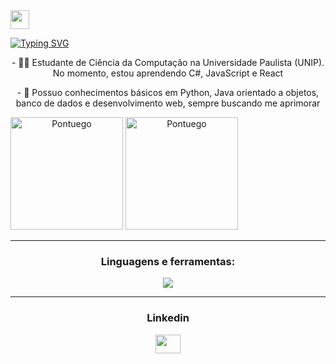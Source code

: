 <img align="center" src="https://raw.githubusercontent.com/kaueMarques/kaueMarques/master/hi.gif" height="30px">

[![Typing SVG](https://readme-typing-svg.demolab.com/?font=Fira+Code&pause=1000&color=8200DB&width=435&lines=Olá!+Muito+prazer+😁;Me+chamo+João+Augusto+👌)](https://git.io/typing-svg)

<p align="center">- 👨‍💻 Estudante de Ciência da Computação na Universidade Paulista (UNIP). No momento, estou aprendendo C#, JavaScript e React</p>
<p align="center">- 🌱 Possuo conhecimentos básicos em Python, Java orientado a objetos, banco de dados e desenvolvimento web, sempre buscando me aprimorar</p>


<div style="display: inline-block;" align="center">
  <img height="180em" src="https://github-readme-stats.vercel.app/api?username=Pontuego&show_icons=true&theme=midnight-purple" alt="Pontuego" />
  <img height="180em" src="https://github-readme-stats.vercel.app/api/top-langs?username=Pontuego&show_icons=true&locale=en&layout=compact&theme=midnight-purple" alt="Pontuego" />
</div>

<hr align="center"/>
<h3 align="center">Linguagens e ferramentas:</h3>
<p align="center">
  <a href="https://skillicons.dev">
    <img align="center" src="https://skillicons.dev/icons?i=git,mysql,cs,css,html,java,js,py," />
  </a>
</p>

<hr/>
<h3 align="center">Linkedin</h3>
<p align="center">
<a href="https://www.linkedin.com/in/jo%C3%A3o-augusto-cardoso-dos-reis-da-silva-493552357/"><img align="center" src="https://raw.githubusercontent.com/rahuldkjain/github-profile-readme-generator/master/src/images/icons/Social/linked-in-alt.svg" height="30" width="40" /></a>
</p>


